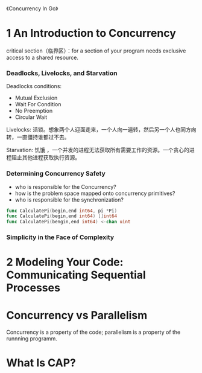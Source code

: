 《Concurrency In Go》 

# 1 An Introduction to Concurrency


critical section（临界区）：for a section of your program needs exclusive access to a shared resource.


### Deadlocks, Livelocks, and Starvation

Deadlocks conditions:

- Mutual Exclusion
- Wait For Condition
- No Preemption
- Circular Wait

Livelocks: 活锁。想象两个人迎面走来，一个人向一遍转，然后另一个人也同方向转，一直僵持谁都过不去。

Starvation: 饥饿 ，一个并发的进程无法获取所有需要工作的资源。一个贪心的进程阻止其他进程获取执行资源。

### Determining Concurrency Safety

- who is responsible for the Concurrency?
- how is the problem space mapped onto concurrency primitives?
- who is responsible for the synchronization?

```go
func CalculatePi(begin,end int64, pi *Pi)
func CalculatePi(begin,end int64) []int64
func CalculatePi(bengin,end int64) <-chan uint
```

### Simplicity in the Face of Complexity


# 2 Modeling Your Code: Communicating Sequential Processes

# Concurrency vs Parallelism

Concurrency is a property of the code; parallelism is a property of the runnning programm.

# What Is CAP?
